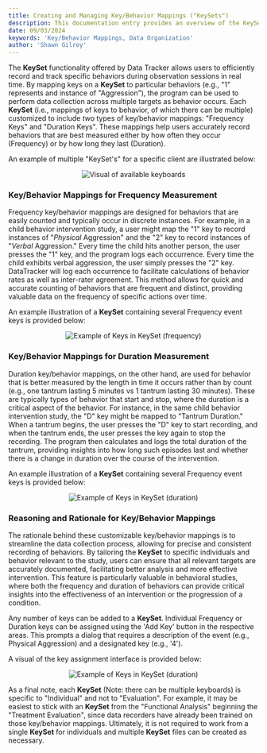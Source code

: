 ```yaml
---
title: Creating and Managing Key/Behavior Mappings ("KeySets")
description: This documentation entry provides an overview of the KeySet functionality within Data Tracker, including its purpose, structure, and how to create and manage KeySets for efficient data collection.
date: 09/03/2024
keywords: 'Key/Behavior Mappings, Data Organization'
author: 'Shawn Gilroy'
---
```


The **KeySet** functionality offered by Data Tracker allows users to efficiently record and track specific behaviors during observation sessions in real time. By mapping keys on a **KeySet** to particular behaviors (e.g., "1" represents and instance of "Aggression"), the program can be used to perform data collection across multiple targets as behavior occurs. Each **KeySet** (i.e., mappings of keys to behavior, of which there can be multiple) customized to include _two_ types of key/behavior mappings: "Frequency Keys" and "Duration Keys". These mappings help users accurately record behaviors that are best measured either by how often they occur (Frequency) or by how long they last (Duration).

An example of multiple "KeySet's" for a specific client are illustrated below:

<div align="center" width="100%">
    <img src="/docs/keyboards_ui.png" alt="Visual of available keyboards"/>
</div>

### Key/Behavior Mappings for Frequency Measurement

Frequency key/behavior mappings are designed for behaviors that are easily counted and typically occur in discrete instances. For example, in a child behavior intervention study, a user might map the "1" key to record instances of "_Physical_ Aggression" and the "2" key to record instances of "_Verbal_ Aggression." Every time the child hits another person, the user presses the "1" key, and the program logs each occurrence. Every time the child exhibits verbal aggression, the user simply presses the "2" key. DataTracker will log each occurrence to facilitate calculations of behavior rates as well as inter-rater agreement. This method allows for quick and accurate counting of behaviors that are frequent and distinct, providing valuable data on the frequency of specific actions over time.

An example illustration of a **KeySet** containing several Frequency event keys is provided below:

<div align="center" width="100%">
    <img src="/docs/keys_frequency.png" alt="Example of Keys in KeySet (frequency)"/>
</div>

### Key/Behavior Mappings for Duration Measurement

Duration key/behavior mappings, on the other hand, are used for behavior that is better measured by the length in time it occurs rather than by count (e.g., one tantrum lasting 5 minutes vs 1 tantrum lasting 30 minutes). These are typically types of behavior that start and stop, where the duration is a critical aspect of the behavior. For instance, in the same child behavior intervention study, the "D" key might be mapped to "Tantrum Duration." When a tantrum begins, the user presses the "D" key to start recording, and when the tantrum ends, the user presses the key again to stop the recording. The program then calculates and logs the total duration of the tantrum, providing insights into how long such episodes last and whether there is a change in duration over the course of the intervention.

An example illustration of a **KeySet** containing several Frequency event keys is provided below:

<div align="center" width="100%">
    <img src="/docs/keys_duration.png" alt="Example of Keys in KeySet (duration)"/>
</div>

### Reasoning and Rationale for Key/Behavior Mappings

The rationale behind these customizable key/behavior mappings is to streamline the data collection process, allowing for precise and consistent recording of behaviors. By tailoring the **KeySet** to specific individuals and behavior relevant to the study, users can ensure that all relevant targets are accurately documented, facilitating better analysis and more effective intervention. This feature is particularly valuable in behavioral studies, where both the frequency and duration of behaviors can provide critical insights into the effectiveness of an intervention or the progression of a condition.

Any number of keys can be added to a **KeySet**. Individual Frequency or Duration keys can be assigned using the 'Add Key' button in the respective areas. This prompts a dialog that requires a description of the event (e.g., Physical Aggression) and a designated key (e.g., '4').

A visual of the key assignment interface is provided below:

<div align="center" width="100%">
    <img src="/docs/keys_dialog.png" alt="Example of Keys in KeySet (duration)"/>
</div>

As a final note, each **KeySet** (Note: there can be multiple keyboards) is specific to "Individual" and not to "Evaluation". For example, it may be easiest to stick with an **KeySet** from the "Functional Analysis" beginning the "Treatment Evaluation", since data recorders have already been trained on those key/behavior mappings. Ultimately, it is not required to work from a single **KeySet** for individuals and multiple **KeySet** files can be created as necessary.
